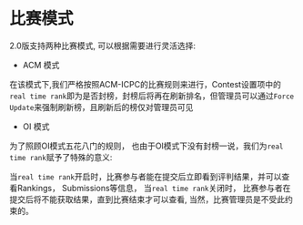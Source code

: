 # 比赛模式

2.0版支持两种比赛模式, 可以根据需要进行灵活选择:

+ ACM 模式

在该模式下,我们严格按照ACM-ICPC的比赛规则来进行，Contest设置项中的`real time rank`即为是否封榜，封榜后将再在刷新排名，但管理员可以通过`Force Update`来强制刷新榜，且刷新后的榜仅对管理员可见

+ OI 模式

为了照顾OI模式五花八门的规则， 也由于OI模式下没有封榜一说，我们为`real time rank`赋予了特殊的意义:

当`real time rank`开启时，比赛参与者能在提交后立即看到评判结果，并可以查看Rankings， Submissions等信息，
当`real time rank`关闭时， 比赛参与者在提交后将不能获取结果，直到比赛结束才可以查看, 当然，比赛管理员是不受此约束的。